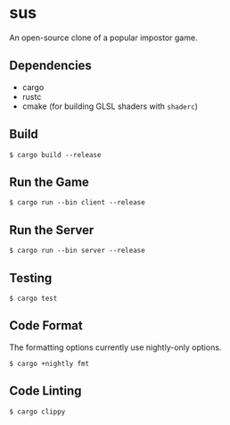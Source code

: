# sus

An open-source clone of a popular impostor game.

## Dependencies
- cargo
- rustc
- cmake (for building GLSL shaders with `shaderc`)

## Build

```
$ cargo build --release
```

## Run the Game

```
$ cargo run --bin client --release
```

## Run the Server

```
$ cargo run --bin server --release
```

## Testing

```
$ cargo test
```

## Code Format

The formatting options currently use nightly-only options.

```
$ cargo +nightly fmt
```

## Code Linting

```
$ cargo clippy
```
